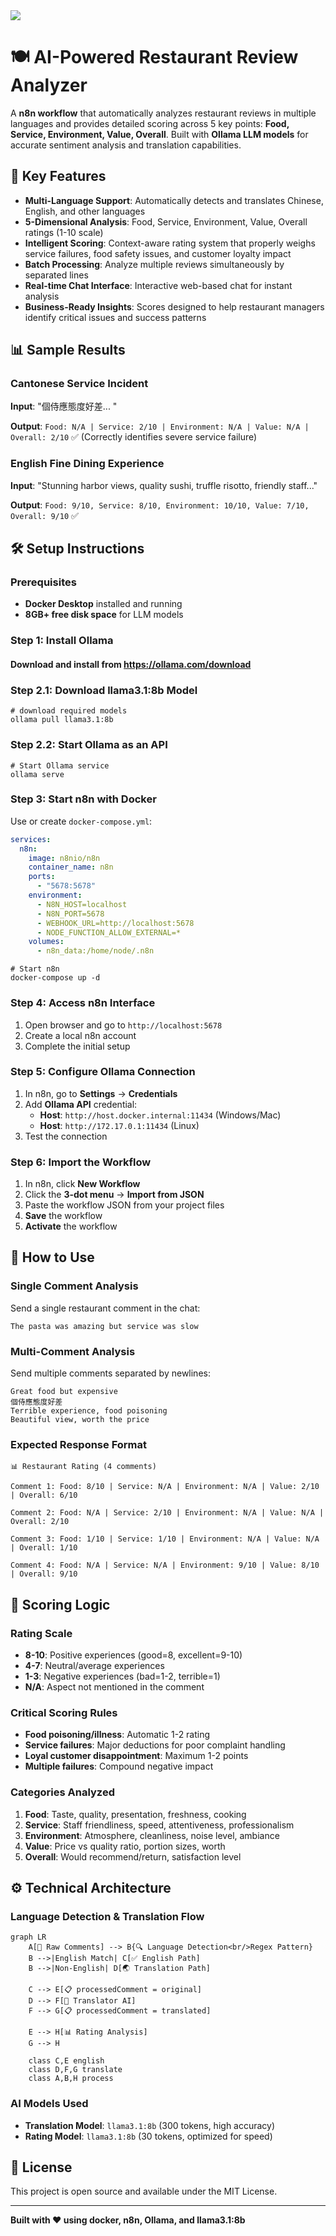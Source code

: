 <img src="https://user-images.githubusercontent.com/10284570/173569848-c624317f-42b1-45a6-ab09-f0ea3c247648.png"/>

# 🍽️ AI-Powered Restaurant Review Analyzer

A **n8n workflow** that automatically analyzes restaurant reviews in multiple languages and provides detailed scoring across 5 key points: **Food, Service, Environment, Value, Overall**. Built with **Ollama LLM models** for accurate sentiment analysis and translation capabilities.

## 🌟 Key Features

- **Multi-Language Support**: Automatically detects and translates Chinese, English, and other languages
- **5-Dimensional Analysis**: Food, Service, Environment, Value, Overall ratings (1-10 scale)
- **Intelligent Scoring**: Context-aware rating system that properly weighs service failures, food safety issues, and customer loyalty impact
- **Batch Processing**: Analyze multiple reviews simultaneously by separated lines
- **Real-time Chat Interface**: Interactive web-based chat for instant analysis
- **Business-Ready Insights**: Scores designed to help restaurant managers identify critical issues and success patterns

## 📊 Sample Results

### Cantonese Service Incident

**Input**: "個侍應態度好差... "

**Output**: `Food: N/A | Service: 2/10 | Environment: N/A | Value: N/A | Overall: 2/10` ✅ (Correctly identifies severe service failure)

### English Fine Dining Experience

**Input**: "Stunning harbor views, quality sushi, truffle risotto, friendly staff..."

**Output**: `Food: 9/10, Service: 8/10, Environment: 10/10, Value: 7/10, Overall: 9/10` ✅

## 🛠️ Setup Instructions

### Prerequisites

- **Docker Desktop** installed and running
- **8GB+ free disk space** for LLM models

### Step 1: Install Ollama

#### Download and install from https://ollama.com/download

### Step 2.1: Download llama3.1:8b Model

```
# download required models
ollama pull llama3.1:8b
```
### Step 2.2: Start Ollama as an API
```
# Start Ollama service
ollama serve
```

### Step 3: Start n8n with Docker

Use or create `docker-compose.yml`:

```yaml
services:
  n8n:
    image: n8nio/n8n
    container_name: n8n
    ports:
      - "5678:5678"
    environment:
      - N8N_HOST=localhost
      - N8N_PORT=5678
      - WEBHOOK_URL=http://localhost:5678
      - NODE_FUNCTION_ALLOW_EXTERNAL=*
    volumes:
      - n8n_data:/home/node/.n8n
```

```
# Start n8n
docker-compose up -d
```

### Step 4: Access n8n Interface

1. Open browser and go to `http://localhost:5678`
2. Create a local n8n account
3. Complete the initial setup

### Step 5: Configure Ollama Connection

1. In n8n, go to **Settings** → **Credentials**
2. Add **Ollama API** credential:
   - **Host**: `http://host.docker.internal:11434` (Windows/Mac)
   - **Host**: `http://172.17.0.1:11434` (Linux)
3. Test the connection

### Step 6: Import the Workflow

1. In n8n, click **New Workflow**
2. Click the **3-dot menu** → **Import from JSON**
3. Paste the workflow JSON from your project files
4. **Save** the workflow
5. **Activate** the workflow

## 🚀 How to Use

### Single Comment Analysis

Send a single restaurant comment in the chat:

```
The pasta was amazing but service was slow
```

### Multi-Comment Analysis

Send multiple comments separated by newlines:

```
Great food but expensive
個侍應態度好差
Terrible experience, food poisoning
Beautiful view, worth the price
```

### Expected Response Format

```
📊 Restaurant Rating (4 comments)

Comment 1: Food: 8/10 | Service: N/A | Environment: N/A | Value: 2/10 | Overall: 6/10

Comment 2: Food: N/A | Service: 2/10 | Environment: N/A | Value: N/A | Overall: 2/10

Comment 3: Food: 1/10 | Service: 1/10 | Environment: N/A | Value: N/A | Overall: 1/10

Comment 4: Food: N/A | Service: N/A | Environment: 9/10 | Value: 8/10 | Overall: 9/10
```

## 🧠 Scoring Logic

### Rating Scale

- **8-10**: Positive experiences (good=8, excellent=9-10)
- **4-7**: Neutral/average experiences
- **1-3**: Negative experiences (bad=1-2, terrible=1)
- **N/A**: Aspect not mentioned in the comment

### Critical Scoring Rules

- **Food poisoning/illness**: Automatic 1-2 rating
- **Service failures**: Major deductions for poor complaint handling
- **Loyal customer disappointment**: Maximum 1-2 points
- **Multiple failures**: Compound negative impact

### Categories Analyzed

1. **Food**: Taste, quality, presentation, freshness, cooking
2. **Service**: Staff friendliness, speed, attentiveness, professionalism
3. **Environment**: Atmosphere, cleanliness, noise level, ambiance
4. **Value**: Price vs quality ratio, portion sizes, worth
5. **Overall**: Would recommend/return, satisfaction level

## ⚙️ Technical Architecture

### Language Detection \& Translation Flow

```mermaid
graph LR
    A[📝 Raw Comments] --> B{🔍 Language Detection<br/>Regex Pattern}
    B -->|English Match| C[✅ English Path]
    B -->|Non-English| D[🌏 Translation Path]

    C --> E[📋 processedComment = original]
    D --> F[🤖 Translator AI]
    F --> G[📋 processedComment = translated]

    E --> H[📊 Rating Analysis]
    G --> H

    class C,E english
    class D,F,G translate
    class A,B,H process
```

### AI Models Used

- **Translation Model**: `llama3.1:8b` (300 tokens, high accuracy)
- **Rating Model**: `llama3.1:8b` (30 tokens, optimized for speed)

## 📝 License

This project is open source and available under the MIT License.

---

**Built with ❤️ using docker, n8n, Ollama, and llama3.1:8b**
